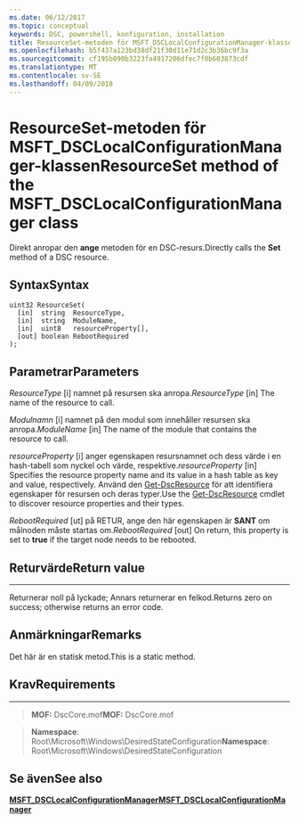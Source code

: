 ```yaml
---
ms.date: 06/12/2017
ms.topic: conceptual
keywords: DSC, powershell, konfiguration, installation
title: ResourceSet-metoden för MSFT_DSCLocalConfigurationManager-klassen
ms.openlocfilehash: b5f437a123bd38df21f30d11e71d2c3b36bc9f3a
ms.sourcegitcommit: cf195b090b3223fa4917206dfec7f0b603873cdf
ms.translationtype: MT
ms.contentlocale: sv-SE
ms.lasthandoff: 04/09/2018
---
```

# <a name="resourceset-method-of-the-msftdsclocalconfigurationmanager-class"></a><span data-ttu-id="7595c-103">ResourceSet-metoden för MSFT_DSCLocalConfigurationManager-klassen</span><span class="sxs-lookup"><span data-stu-id="7595c-103">ResourceSet method of the MSFT_DSCLocalConfigurationManager class</span></span>

<span data-ttu-id="7595c-104">Direkt anropar den **ange** metoden för en DSC-resurs.</span><span class="sxs-lookup"><span data-stu-id="7595c-104">Directly calls the **Set** method of a DSC resource.</span></span>

<a name="syntax"></a><span data-ttu-id="7595c-105">Syntax</span><span class="sxs-lookup"><span data-stu-id="7595c-105">Syntax</span></span>
------

```mof
uint32 ResourceSet(
  [in]  string  ResourceType,
  [in]  string  ModuleName,
  [in]  uint8   resourceProperty[],
  [out] boolean RebootRequired
);
```

<a name="parameters"></a><span data-ttu-id="7595c-106">Parametrar</span><span class="sxs-lookup"><span data-stu-id="7595c-106">Parameters</span></span>
----------

<span data-ttu-id="7595c-107">*ResourceType* \[i\] namnet på resursen ska anropa.</span><span class="sxs-lookup"><span data-stu-id="7595c-107">*ResourceType* \[in\] The name of the resource to call.</span></span>

<span data-ttu-id="7595c-108">*Modulnamn* \[i\] namnet på den modul som innehåller resursen ska anropa.</span><span class="sxs-lookup"><span data-stu-id="7595c-108">*ModuleName* \[in\] The name of the module that contains the resource to call.</span></span>

<span data-ttu-id="7595c-109">*resourceProperty* \[i\] anger egenskapen resursnamnet och dess värde i en hash-tabell som nyckel och värde, respektive.</span><span class="sxs-lookup"><span data-stu-id="7595c-109">*resourceProperty* \[in\] Specifies the resource property name and its value in a hash table as key and value, respectively.</span></span> <span data-ttu-id="7595c-110">Använd den [Get-DscResource](https://technet.microsoft.com/library/dn521625.aspx) för att identifiera egenskaper för resursen och deras typer.</span><span class="sxs-lookup"><span data-stu-id="7595c-110">Use the [Get-DscResource](https://technet.microsoft.com/library/dn521625.aspx) cmdlet to discover resource properties and their types.</span></span>

<span data-ttu-id="7595c-111">*RebootRequired* \[ut\] på RETUR, ange den här egenskapen är **SANT** om målnoden måste startas om.</span><span class="sxs-lookup"><span data-stu-id="7595c-111">*RebootRequired* \[out\] On return, this property is set to **true** if the target node needs to be rebooted.</span></span>

## <a name="return-value"></a><span data-ttu-id="7595c-112">Returvärde</span><span class="sxs-lookup"><span data-stu-id="7595c-112">Return value</span></span>
------------

<span data-ttu-id="7595c-113">Returnerar noll på lyckade; Annars returnerar en felkod.</span><span class="sxs-lookup"><span data-stu-id="7595c-113">Returns zero on success; otherwise returns an error code.</span></span>

## <a name="remarks"></a><span data-ttu-id="7595c-114">Anmärkningar</span><span class="sxs-lookup"><span data-stu-id="7595c-114">Remarks</span></span>

<span data-ttu-id="7595c-115">Det här är en statisk metod.</span><span class="sxs-lookup"><span data-stu-id="7595c-115">This is a static method.</span></span>

## <a name="requirements"></a><span data-ttu-id="7595c-116">Krav</span><span class="sxs-lookup"><span data-stu-id="7595c-116">Requirements</span></span>
------------
><span data-ttu-id="7595c-117">**MOF:** DscCore.mof</span><span class="sxs-lookup"><span data-stu-id="7595c-117">**MOF:** DscCore.mof</span></span>

><span data-ttu-id="7595c-118">**Namespace**: Root\Microsoft\Windows\DesiredStateConfiguration</span><span class="sxs-lookup"><span data-stu-id="7595c-118">**Namespace**: Root\Microsoft\Windows\DesiredStateConfiguration</span></span>


## <a name="see-also"></a><span data-ttu-id="7595c-119">Se även</span><span class="sxs-lookup"><span data-stu-id="7595c-119">See also</span></span>


[<span data-ttu-id="7595c-120">**MSFT_DSCLocalConfigurationManager**</span><span class="sxs-lookup"><span data-stu-id="7595c-120">**MSFT_DSCLocalConfigurationManager**</span></span>](msft-dsclocalconfigurationmanager.md)